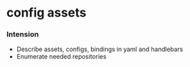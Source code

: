 # config assets

### Intension

 * Describe assets, configs, bindings in yaml and handlebars
 * Enumerate needed repositories
